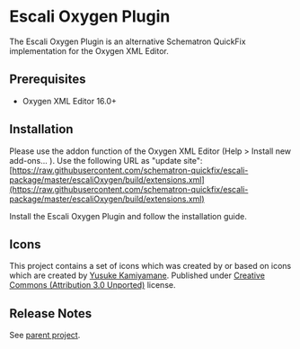 # Escali Oxygen Plugin
The Escali Oxygen Plugin is an alternative Schematron QuickFix implementation for the Oxygen XML Editor. 

## Prerequisites

- Oxygen XML Editor 16.0+

## Installation

Please use the addon function of the Oxygen XML Editor (Help > Install new add-ons... ). 
Use the following URL as "update site": 
 [https://raw.githubusercontent.com/schematron-quickfix/escali-package/master/escaliOxygen/build/extensions.xml](https://raw.githubusercontent.com/schematron-quickfix/escali-package/master/escaliOxygen/build/extensions.xml)
 
Install the Escali Oxygen Plugin and follow the installation guide.


## Icons

This project contains a set of icons which was created by or based on icons which are created by
[Yusuke Kamiyamane](http://p.yusukekamiyamane.com/ "Yusuke Kamiyamanes website"). Published under 
[Creative Commons (Attribution 3.0 Unported)](http://creativecommons.org/licenses/by/3.0/deed.en) license.

## Release Notes

See [parent project](../README.md).
